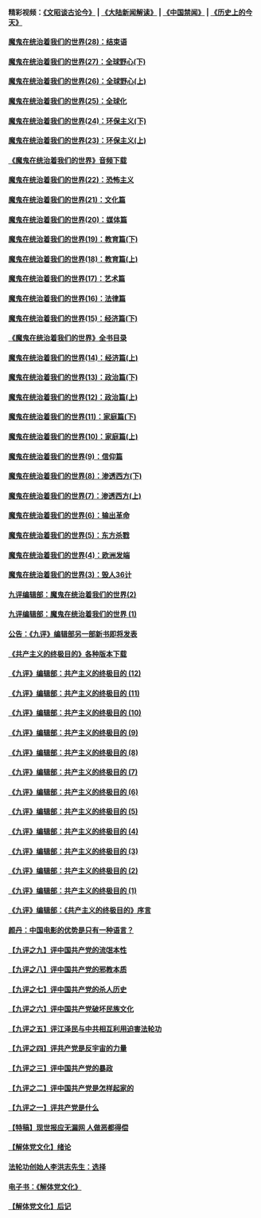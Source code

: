 #### 精彩视频：[《文昭谈古论今》](https://github.com/gfw-breaker/wenzhao) | [《大陆新闻解读》](https://github.com/gfw-breaker/ntdtv-comedy) | [《中国禁闻》](https://github.com/gfw-breaker/ntdtv-news) | [《历史上的今天》](https://github.com/gfw-breaker/today-in-history) 

#### [魔鬼在统治着我们的世界(28)：结束语](../pages/nsc422/n10936246.md?t=02021536) 

#### [魔鬼在统治着我们的世界(27)：全球野心(下)](../pages/nsc422/n10928319.md?t=02021536) 

#### [魔鬼在统治着我们的世界(26)：全球野心(上)](../pages/nsc422/n10900318.md?t=02021536) 

#### [魔鬼在统治着我们的世界(25)：全球化](../pages/nsc422/n10788205.md?t=02021536) 

#### [魔鬼在统治着我们的世界(24)：环保主义(下)](../pages/nsc422/n10695307.md?t=02021536) 

#### [魔鬼在统治着我们的世界(23)：环保主义(上)](../pages/nsc422/n10688613.md?t=02021536) 

#### [《魔鬼在统治着我们的世界》音频下载](../pages/nsc422/n10635553.md?t=02021536) 

#### [魔鬼在统治着我们的世界(22)：恐怖主义](../pages/nsc422/n10614727.md?t=02021536) 

#### [魔鬼在统治着我们的世界(21)：文化篇](../pages/nsc422/n10597706.md?t=02021536) 

#### [魔鬼在统治着我们的世界(20)：媒体篇](../pages/nsc422/n10586579.md?t=02021536) 

#### [魔鬼在统治着我们的世界(19)：教育篇(下)](../pages/nsc422/n10564808.md?t=02021536) 

#### [魔鬼在统治着我们的世界(18)：教育篇(上)](../pages/nsc422/n10526970.md?t=02021536) 

#### [魔鬼在统治着我们的世界(17)：艺术篇](../pages/nsc422/n10499093.md?t=02021536) 

#### [魔鬼在统治着我们的世界(16)：法律篇](../pages/nsc422/n10485969.md?t=02021536) 

#### [魔鬼在统治着我们的世界(15)：经济篇(下)](../pages/nsc422/n10469975.md?t=02021536) 

#### [《魔鬼在统治着我们的世界》全书目录](../pages/nsc422/n10464261.md?t=02021536) 

#### [魔鬼在统治着我们的世界(14)：经济篇(上)](../pages/nsc422/n10457370.md?t=02021536) 

#### [魔鬼在统治着我们的世界(13)：政治篇(下)](../pages/nsc422/n10448270.md?t=02021536) 

#### [魔鬼在统治着我们的世界(12)：政治篇(上)](../pages/nsc422/n10444576.md?t=02021536) 

#### [魔鬼在统治着我们的世界(11)：家庭篇(下)](../pages/nsc422/n10440961.md?t=02021536) 

#### [魔鬼在统治着我们的世界(10)：家庭篇(上)](../pages/nsc422/n10435448.md?t=02021536) 

#### [魔鬼在统治着我们的世界(9)：信仰篇](../pages/nsc422/n10432159.md?t=02021536) 

#### [魔鬼在统治着我们的世界(8)：渗透西方(下)](../pages/nsc422/n10429603.md?t=02021536) 

#### [魔鬼在统治着我们的世界(7)：渗透西方(上)](../pages/nsc422/n10426013.md?t=02021536) 

#### [魔鬼在统治着我们的世界(6)：输出革命](../pages/nsc422/n10421536.md?t=02021536) 

#### [魔鬼在统治着我们的世界(5)：东方杀戮](../pages/nsc422/n10417707.md?t=02021536) 

#### [魔鬼在统治着我们的世界(4)：欧洲发端](../pages/nsc422/n10414890.md?t=02021536) 

#### [魔鬼在统治着我们的世界(3)：毁人36计](../pages/nsc422/n10411583.md?t=02021536) 

#### [九评编辑部：魔鬼在统治着我们的世界(2)](../pages/nsc422/n10410036.md?t=02021536) 

#### [九评编辑部：魔鬼在统治着我们的世界 (1)](../pages/nsc422/n10406825.md?t=02021536) 

#### [公告：《九评》编辑部另一部新书即将发表](../pages/nsc422/n10405104.md?t=02021536) 

#### [《共产主义的终极目的》各种版本下载](../pages/nsc422/n10022138.md?t=02021536) 

#### [《九评》编辑部：共产主义的终极目的 (12)](../pages/nsc422/n9933272.md?t=02021536) 

#### [《九评》编辑部：共产主义的终极目的 (11)](../pages/nsc422/n9924973.md?t=02021536) 

#### [《九评》编辑部：共产主义的终极目的 (10)](../pages/nsc422/n9920883.md?t=02021536) 

#### [《九评》编辑部：共产主义的终极目的 (9)](../pages/nsc422/n9916363.md?t=02021536) 

#### [《九评》编辑部：共产主义的终极目的 (8)](../pages/nsc422/n9912488.md?t=02021536) 

#### [《九评》编辑部：共产主义的终极目的 (7)](../pages/nsc422/n9901176.md?t=02021536) 

#### [《九评》编辑部：共产主义的终极目的 (6)](../pages/nsc422/n9899359.md?t=02021536) 

#### [《九评》编辑部：共产主义的终极目的 (5)](../pages/nsc422/n9893174.md?t=02021536) 

#### [《九评》编辑部：共产主义的终极目的 (4)](../pages/nsc422/n9891246.md?t=02021536) 

#### [《九评》编辑部：共产主义的终极目的 (3)](../pages/nsc422/n9879879.md?t=02021536) 

#### [《九评》编辑部：共产主义的终极目的 (2)](../pages/nsc422/n9876205.md?t=02021536) 

#### [《九评》编辑部：共产主义的终极目的 (1)](../pages/nsc422/n9865857.md?t=02021536) 

#### [《九评》编辑部：《共产主义的终极目的》序言](../pages/nsc422/n9862666.md?t=02021536) 

#### [颜丹：中国电影的优势是只有一种语言？](../pages/nsc422/n9583062.md?t=02021536) 

#### [【九评之九】评中国共产党的流氓本性](../pages/nsc422/n737542.md?t=02021536) 

#### [【九评之八】评中国共产党的邪教本质](../pages/nsc422/n735942.md?t=02021536) 

#### [【九评之七】评中国共产党的杀人历史](../pages/nsc422/n733806.md?t=02021536) 

#### [【九评之六】评中国共产党破坏民族文化](../pages/nsc422/n731667.md?t=02021536) 

#### [【九评之五】评江泽民与中共相互利用迫害法轮功](../pages/nsc422/n730058.md?t=02021536) 

#### [【九评之四】评共产党是反宇宙的力量](../pages/nsc422/n727814.md?t=02021536) 

#### [【九评之三】评中国共产党的暴政](../pages/nsc422/n725597.md?t=02021536) 

#### [【九评之二】评中国共产党是怎样起家的](../pages/nsc422/n723946.md?t=02021536) 

#### [【九评之一】评共产党是什么](../pages/nsc422/n722529.md?t=02021536) 

#### [【特稿】现世报应无漏网 人做恶都得偿](../pages/nsc422/n4215167.md?t=02021536) 

#### [【解体党文化】绪论](../pages/nsc422/n1449356.md?t=02021536) 

#### [法轮功创始人李洪志先生：选择](../pages/nsc422/n3580738.md?t=02021536) 

#### [电子书：《解体党文化》](../pages/nsc422/n1573484.md?t=02021536) 

#### [【解体党文化】后记](../pages/nsc422/n1531999.md?t=02021536) 

